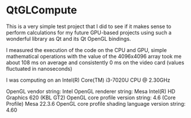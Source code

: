 # QtGLCompute

This is a very simple test project that I did to see if it makes sense to perform calculations for my future GPU-based projects using such a wonderful library as Qt and its Qt OpenGL bindings.

I measured the execution of the code on the CPU and GPU, simple mathematical operations with the value of the 4096x4096 array took me about 108 ms on average and consistently 0 ms on the video card (values fluctuated in nanoseconds)

I was computing on an Intel(R) Core(TM) i3-7020U CPU @ 2.30GHz

OpenGL vendor string: Intel
OpenGL renderer string: Mesa Intel(R) HD Graphics 620 (KBL GT2)
OpenGL core profile version string: 4.6 (Core Profile) Mesa 22.3.6
OpenGL core profile shading language version string: 4.60

